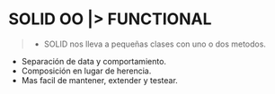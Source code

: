 # SOLID OO <span class="highlight">|></span> FUNCTIONAL


>- SOLID nos lleva a pequeñas clases con uno o dos metodos.
- Separación de data y comportamiento.
- Composición en lugar de herencia.
- Mas facil de mantener, extender y testear.